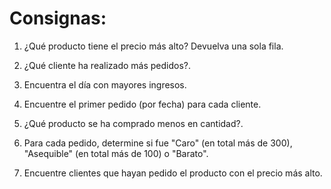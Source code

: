 # Consignas:

1. ¿Qué producto tiene el precio más alto? Devuelva una sola fila.

2. ¿Qué cliente ha realizado más pedidos?.

3. Encuentra el día con mayores ingresos.

4. Encuentre el primer pedido (por fecha) para cada cliente.

5. ¿Qué producto se ha comprado menos en cantidad?.

6. Para cada pedido, determine si fue "Caro" (en total más de 300), "Asequible" (en total más de 100) o "Barato".

7. Encuentre clientes que hayan pedido el producto con el precio más alto.

